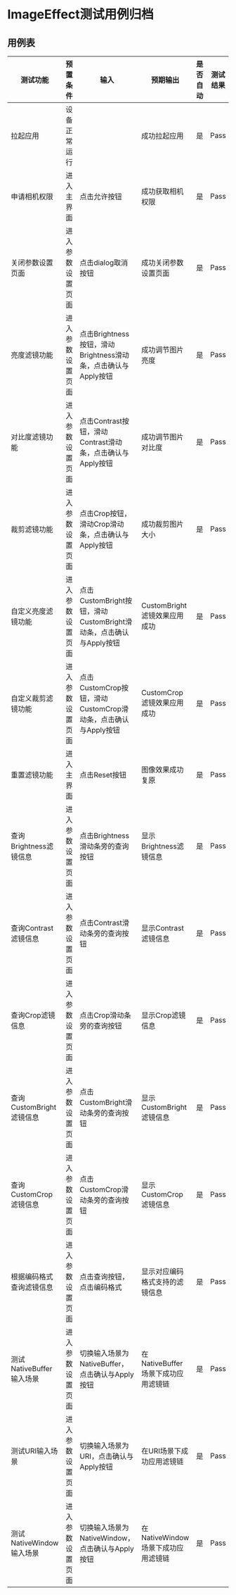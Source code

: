 # ImageEffect测试用例归档

## 用例表

| 测试功能               | 预置条件         | 输入                                                         | 预期输出                       | 是否自动 | 测试结果 |
|--------------------| ---------------- | ------------------------------------------------------------ | ------------------------------ | -------- | -------- |
| 拉起应用               | 设备正常运行     |                                                              | 成功拉起应用                   | 是       | Pass     |
| 申请相机权限 | 进入主界面 | 点击允许按钮 | 成功获取相机权限 | 是 | Pass |
| 关闭参数设置页面           | 进入参数设置页面 | 点击dialog取消按钮                                           | 成功关闭参数设置页面           | 是       | Pass     |
| 亮度滤镜功能             | 进入参数设置页面 | 点击Brightness按钮，滑动Brightness滑动条，点击确认与Apply按钮 | 成功调节图片亮度               | 是       | Pass     |
| 对比度滤镜功能            | 进入参数设置页面 | 点击Contrast按钮，滑动Contrast滑动条，点击确认与Apply按钮    | 成功调节图片对比度             | 是       | Pass     |
| 裁剪滤镜功能             | 进入参数设置页面 | 点击Crop按钮，滑动Crop滑动条，点击确认与Apply按钮            | 成功裁剪图片大小               | 是       | Pass     |
| 自定义亮度滤镜功能          | 进入参数设置页面 | 点击CustomBright按钮，滑动CustomBright滑动条，点击确认与Apply按钮        | CustomBright滤镜效果应用成功         | 是       | Pass     |
| 自定义裁剪滤镜功能          | 进入参数设置页面 | 点击CustomCrop按钮，滑动CustomCrop滑动条，点击确认与Apply按钮        | CustomCrop滤镜效果应用成功         | 是       | Pass     |
| 重置滤镜功能             | 进入主界面       | 点击Reset按钮                                                | 图像效果成功复原               | 是       | Pass     |
| 查询Brightness滤镜信息   | 进入参数设置页面 | 点击Brightness滑动条旁的查询按钮                             | 显示Brightness滤镜信息         | 是       | Pass     |
| 查询Contrast滤镜信息     | 进入参数设置页面 | 点击Contrast滑动条旁的查询按钮                               | 显示Contrast滤镜信息           | 是       | Pass     |
| 查询Crop滤镜信息         | 进入参数设置页面 | 点击Crop滑动条旁的查询按钮                                   | 显示Crop滤镜信息               | 是       | Pass     |
| 查询CustomBright滤镜信息 | 进入参数设置页面 | 点击CustomBright滑动条旁的查询按钮                                 | 显示CustomBright滤镜信息             | 是       | Pass     |
| 查询CustomCrop滤镜信息   | 进入参数设置页面 | 点击CustomCrop滑动条旁的查询按钮                                 | 显示CustomCrop滤镜信息             | 是       | Pass     |
| 根据编码格式查询滤镜信息       | 进入参数设置页面 | 点击查询按钮，点击编码格式                                   | 显示对应编码格式支持的滤镜信息 | 是       | Pass     |
| 测试NativeBuffer输入场景 | 进入参数设置页面 | 切换输入场景为NativeBuffer，点击确认与Apply按钮 | 在NativeBuffer场景下成功应用滤镜链 | 是 | Pass |
| 测试URI输入场景 | 进入参数设置页面 | 切换输入场景为URI，点击确认与Apply按钮 | 在URI场景下成功应用滤镜链 | 是 | Pass |
| 测试NativeWindow输入场景 | 进入参数设置页面 | 切换输入场景为NativeWindow，点击确认与Apply按钮 | 在NativeWindow场景下成功应用滤镜链 | 是 | Pass |